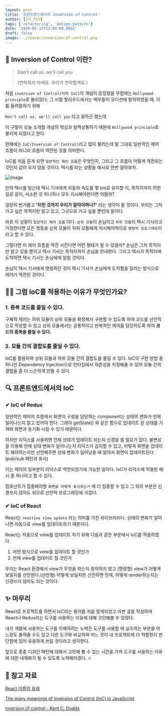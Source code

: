 ```yaml
---
layout: post
title: '프론트엔드에서의 Inversion of Control'
author: [3기_미키]
tags: ['refactoring', 'design-pattern']
date: '2020-05-15T12:00:00.000Z'
draft: false
image: ../teaser/inversion-of-control.png
---
```


## 🎁 Inversion of Control 이란?

> Don't call us. we'll call you
>
> (연락하지 마세요. 우리가 연락할게요.)

처음 `inversion of Control(이하 IoC)`의 개념이 등장했을 무렵에는 `Hollywood principle`로 불리었다.
그 시절 할리우드에서는 배우들이 오디션에 탈락하였을 때, 이를 돌려말하기 위해

`Don't call us. we'll call you` 라고 말하곤 했는데

이 구절이 오늘 소개할 개념의 핵심과 일맥상통하기 때문에 `Hollywood principle`로 불리게 되었다고 한다.

현재에는 `IoC(Inversion of Control)`라고 많이 불리는데
말 그대로 일반적인 제어 흐름이 아니라 흐름이 역전된 것을 의미한다.

IoC를 처음 듣게 되면 `일반적인 제어 흐름`은 무엇인지,
그리고 그 흐름이 어떻게 역전되는 것인지 감이 오지 않을 것이다.
택시를 타는 상황을 예시로 한번 알아보자.

![image](https://user-images.githubusercontent.com/48755175/118286801-cf2d8000-b50d-11eb-806e-95a5e85bd01c.png)

만약 택시를 탔는데 택시 기사에게 자동차 속도를 몇 km로 유지할 지,
목적지까지 어떤 길로 갈지, 사소한 것 하나하나 모두 지시해야한다면 어떨까?

굉장히 번거롭고 **'이런 것까지 우리가 알아야하나?'** 라는 생각이 들 것이다. 우리는 그저 가고 싶은 목적지만 알고 있고, 그곳으로 가고 싶을 뿐인데 말이다.

바로 이 상황이 `일반적인 제어 흐름` 이다.
`상위 모듈`이 손님이고 `하위 모듈`이 택시 기사라고 가정한다면
모든 행동을 상위 모듈이 하위 모듈에게 지시해야하므로 `명령적 프로그래밍`이라고 할 수 있다.

그렇다면 이 제어 흐름을 역전 시킨다면 어떤 형태가 될 수 있을까?
손님은 그저 목적지만 알고 있을 뿐이고 택시 기사는 목적지까지 손님을 안내한다.
그리고 택시가 목적지에 도착하면 택시 기사는 손님에게 알릴 것이다.

손님이 택시 기사에게 명령하던 것이 택시 기사가 손님에게 도착함을 알리는 방식으로 제어가 역전된 것이다.

## 🙋‍♂️ 그럼 IoC를 적용하는 이유가 무엇인가요?

### 1. 중복 코드를 줄일 수 있다.

구체적 제어는 하위 모듈이 상위 모듈을 확장해서 구현할 수 있도록 하여 코드를 선언적으로 작성할 수 있고
상위 모듈에서는 공통적이고 반복적인 제어를 담당하도록 하여 **코드의 중복을 줄일 수 있다.**

### 2. 모듈 간의 결합도를 줄일 수 있다.

IoC를 활용하여 상위 모듈과 하위 모듈 간의 결합도를 줄일 수 있다.
IoC의 구현 방법 중 하나인 Dependency Injection으로 런타임에서 의존성을 지정해줄 수 있어 모듈 간의 결합을 좀 더 느슨하게 만들 수 있다.

## 🔍 프론트엔드에서의 IoC

### ✔ IoC of Redux

일반적인 제어의 흐름에서 화면의 구성을 담당하는 component는 상태의 변화가 언제 일어나는지 알고 있어야 한다. 그래야 getState() 와 같은 함수로 업데이트 된 상태를 가져와 화면과 동기화 시킬 수 있기 때문이다.

하지만 리덕스를 사용하면 언제 상태가 업데이트 되는지 신경을 쓸 필요가 없다. 불변성을 이용해 언제 상태 변화가 일어나는지 리덕스가 감지할 수 있고, 어떻게 화면을 업데이트 해야하는지만 선언해주면 상태 변화가 일어났을 때 알아서 화면이 업데이트된다. (pub/sub 패턴과 유사)

이는 제어의 일부분이 리덕스로 역전되었기에 가능한 일이다.
IoC가 리덕스에 적용된 예시 중 하나라고 할 수 있다.

컴포넌트가 집중해야할 `화면을 어떻게 표시하는가` 에 더 집중할 수 있고 그 외의 부분은 신경쓰지 않아도 되므로 선언적 프로그래밍에 가깝다.

### ✔ IoC of React

React는 `reactive view update` 라는 의미를 가진 라이브러리다.
상태의 변화가 일어나면 자동으로 view를 업데이트하기 때문이다.

React는 자동으로 view를 업데이트 하기 위해 다음과 같은 부분에서 IoC를 적용하였다.

1. 어떤 방식으로 view를 업데이트 할 것인가
2. 언제 view를 업데이트 할 것인가

우리는 React 환경에서
view가 무엇을 하는지 정의하지 않고 (명령형)
view가 어떻게 보일지를 선언한다.(선언형)
어떻게 보일지만 선언하면 언제, 어떻게 render하는지는 신경쓰지 않아도 되는 것이다.

## ✨ 마무리

React로 프로젝트를 하면서 IoC라는 용어를 처음 알게되었고
이번 글을 작성하며 React나 Redux라는 도구를 사용하는 이유에 대해 고민해볼 수 있었다.

내가 개발에 사용하는 도구를 이해하려는 노력은
도구를 사용할 때 실수하는 부분을 어느정도 줄여줄 수도 있고
다른 도구와 비교하여 어느 것이 내 프로젝트에 더 적합한지 판단함에 있어
유용하게 쓰일 것이라고 생각한다.

앞으로 종종 디자인 패턴에 대해서 고민해 볼 수 있는 시간을 가져
도구를 사용하는 이유에 대한 내재화가 될 수 있도록 노력해야겠다. 🔥

## 📜 참고 자료

[React 이름의 유래](https://www.freecodecamp.org/news/yes-react-is-taking-over-front-end-development-the-question-is-why-40837af8ab76/)

[The many meanings of Inversion of Control (IoC) in JavaScript](https://www.youtube.com/watch?v=grF-BVK1vzM)

[inversion of control - Kent C. Dodds](https://kentcdodds.com/blog/inversion-of-control)
